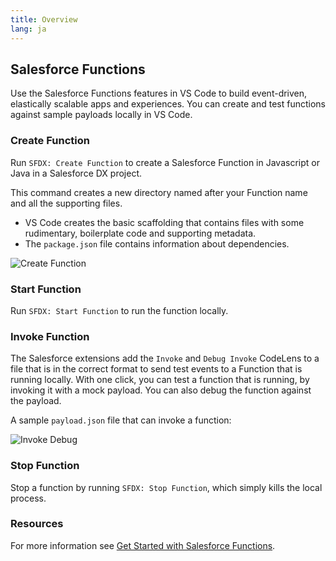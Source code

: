 ```yaml
---
title: Overview
lang: ja
---
```


## Salesforce Functions

Use the Salesforce Functions features in VS Code to build event-driven, elastically scalable apps and experiences. You can create and test functions against sample payloads locally in VS Code.

### Create Function

Run `SFDX: Create Function` to create a Salesforce Function in Javascript or Java in a Salesforce DX project.

This command creates a new directory named after your Function name and all the supporting files.

- VS Code creates the basic scaffolding that contains files with some rudimentary, boilerplate code and supporting metadata.
- The `package.json` file contains information about dependencies.

![Create Function](./images/vs_code_create_func.gif)

### Start Function

Run `SFDX: Start Function` to run the function locally.

### Invoke Function

The Salesforce extensions add the `Invoke` and `Debug Invoke` CodeLens to a file that is in the correct format to send test events to a Function that is running locally. With one click, you can test a function that is running, by invoking it with a mock payload. You can also debug the function against the payload.

A sample `payload.json` file that can invoke a function:

![Invoke Debug ](./images/vscode_func_payload.png)

### Stop Function

Stop a function by running `SFDX: Stop Function`, which simply kills the local process.

### Resources

For more information see [Get Started with Salesforce Functions](https://developer.salesforce.com/docs/platform/functions/guide/index.html).
